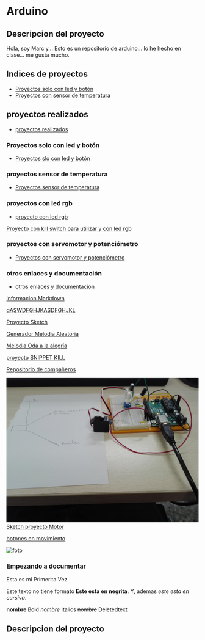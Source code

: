
# Arduino 
## Descripcion del proyecto

Hola, soy Marc y... Esto es un repositorio de arduino... lo he hecho en clase... me gusta mucho. 

## Indices de proyectos

* [Proyectos solo con led y botón](https://github.com/marc125678/Arduino/blob/main/README.md#proyectos-solo-con-led-y-bot%C3%B3n)
* [Proyectos con sensor de temperatura]()

## proyectos realizados
* [proyectos realizados](https://github.com/marc125678/Arduino#proyectos-realizados)
### Proyectos solo con led y botón
* [Proyectos slo con led y botón](https://github.com/marc125678/Arduino/blob/main/README.md#proyectos-solo-con-led-y-bot%C3%B3n)

### proyectos sensor de temperatura
* [Proyectos sensor de temperatura](https://github.com/marc125678/Arduino#proyectos-sensor-de-temperatura)
### proyectos con led rgb
* [proyecto con led rgb](https://github.com/marc125678/Arduino#proyectos-con-led-rgb)

[Proyecto con kill switch para utilizar y con led rgb](https://github.com/marc125678/Arduino/blob/main/KILL_SWITCH.ino)

### proyectos con servomotor y potenciómetro
* [Proyectos con servomotor y potenciómetro](https://github.com/marc125678/Arduino#proyectos-con-servomotor-y-potenci%C3%B3metro)
### otros enlaces y documentación
* [otros enlaces y documentación](https://github.com/marc125678/Arduino#otros-enlaces-y-documentaci%C3%B3n)

[informacion Markdown](https://guides.github.com/pdfs/markdown-cheatsheet-online.pdf)


[qASWDFGHJKASDFGHJKL](https://github.com/marc125678/Arduino/blob/main/PWM3.ino)

[Proyecto Sketch](https://github.com/marc125678/Arduino/blob/main/sketch_feb04b.ino)

[Generador Melodia Aleatoria](https://github.com/marc125678/Arduino/blob/main/MELODIA_AUTOMATICA_MARC.ino)

[Melodia Oda a la alegría](https://github.com/marc125678/Arduino/blob/main/Oda_a_la_alegr_a.ino)

[proyecto SNIPPET KILL](https://github.com/marc125678/Arduino/blob/main/SNIPPET_KILL%20SWITCH.CPP)

[Repositorio de compañeros](https://github.com/d-prieto/arduinoCourse#repositorios-de-alumnos)

![foto](https://github.com/marc125678/Arduino/blob/main/IMG_20210208_123210.jpg)
[Sketch proyecto Motor](https://github.com/marc125678/Arduino/blob/main/sketch_proyecto_arduino_hoy.ino)

[botones en movimiento](https://github.com/marc125678/Arduino/blob/main/botones_movimiento_Marc.ino)

![foto](https://github.com/marc125678/Arduino/blob/main/IMG_20210209_120227.jpg)

### Empezando a documentar
Esta es mi Primerita Vez

Este texto no tiene formato **Este esta en negrita**. Y, ademas _este esta en cursiva_.

<b> nombre </b> Bold
<i> nombre</i> Italics
<del> nombre</del> Deletedtext
## Descripcion del proyecto




